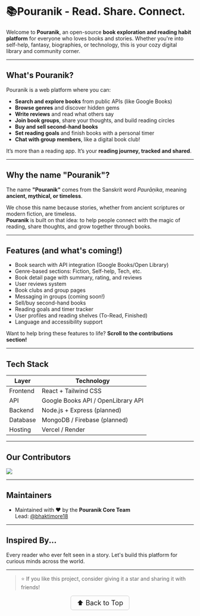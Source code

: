 # 📚Pouranik - Read. Share. Connect.

Welcome to **Pouranik**, an open-source **book exploration and reading habit platform** for everyone who loves books and stories. Whether you're into self-help, fantasy, biographies, or technology, this is your cozy digital library and community corner.

---

## What's Pouranik?

Pouranik is a web platform where you can:

- **Search and explore books** from public APIs (like Google Books)
- **Browse genres** and discover hidden gems
- **Write reviews** and read what others say
- **Join book groups**, share your thoughts, and build reading circles
- **Buy and sell second-hand books**
- **Set reading goals** and finish books with a personal timer
- **Chat with group members**, like a digital book club!

It’s more than a reading app. It’s your **reading journey, tracked and shared**.

---

## Why the name **"Pouranik"**?

The name **"Pouranik"** comes from the Sanskrit word _Paurāṇika_, meaning **ancient, mythical, or timeless**.

We chose this name because stories, whether from ancient scriptures or modern fiction, are timeless.  
**Pouranik** is built on that idea: to help people connect with the magic of reading, share thoughts, and grow together through books.

---

## Features (and what's coming!)

- Book search with API integration (Google Books/Open Library)
- Genre-based sections: Fiction, Self-help, Tech, etc.
- Book detail page with summary, rating, and reviews
- User reviews system
- Book clubs and group pages
- Messaging in groups (coming soon!)
- Sell/buy second-hand books
- Reading goals and timer tracker
- User profiles and reading shelves (To-Read, Finished)
- Language and accessibility support

Want to help bring these features to life? **Scroll to the contributions section!**

---

## Tech Stack

| Layer    | Technology                         |
| -------- | ---------------------------------- |
| Frontend | React + Tailwind CSS               |
| API      | Google Books API / OpenLibrary API |
| Backend  | Node.js + Express (planned)        |
| Database | MongoDB / Firebase (planned)       |
| Hosting  | Vercel / Render                    |

---
## Our Contributors
<a href="https://github.com/bhaktimore18/pouranik/graphs/contributors">
  <img src="https://contrib.rocks/image?repo=bhaktimore18/Pouranik" />
</a>

---

## Maintainers

- Maintained with ❤️ by the **Pouranik Core Team**  
  Lead: [@bhaktimore18](https://github.com/BhaktiMore18)

---

## Inspired By...

Every reader who ever felt seen in a story. Let's build this platform for curious minds across the world.

---

> ⭐ If you like this project, consider giving it a star and sharing it with friends!

<p align="center">
  <a href="#top" style="font-size: 18px; padding: 8px 16px; display: inline-block; border: 1px solid #ccc; border-radius: 6px; text-decoration: none;">
    ⬆️ Back to Top
  </a>
</p>

